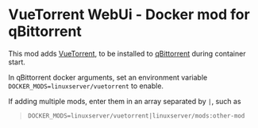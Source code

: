 # VueTorrent WebUi - Docker mod for qBittorrent

This mod adds [VueTorrent](https://github.com/WDaan/VueTorrent), to be installed to [qBittorrent](https://github.com/linuxserver/docker-qbittorrent/) during container start.

In qBittorrent docker arguments, set an environment variable `DOCKER_MODS=linuxserver/vuetorrent` to enable.

If adding multiple mods, enter them in an array separated by `|`, such as 
> `DOCKER_MODS=linuxserver/vuetorrent|linuxserver/mods:other-mod`
